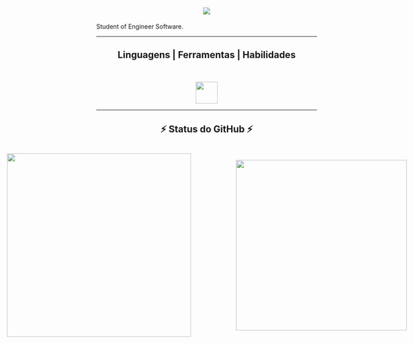 <h1 align="center">
  <a href="https://git.io/typing-svg">
    <img src="https://readme-typing-svg.herokuapp.com/?lines=Prazer!+👋&center=true&size=30">
  </a>
</h1>

<p align="center">
  
Student of Engineer Software.

</p>

<hr>
<h2 align="center"> Linguagens | Ferramentas | Habilidades </h2>
<br>
<p align="center">
<a href="https://go-skill-icons.vercel.app/">
<img align="center" height="50" widht="50" src="https://go-skill-icons.vercel.app/api/icons?i=git,github,java,figma,c&theme=light" />    
</a>
</p>
<hr>

<h2 align="center">⚡ Status do GitHub ⚡</h2>
<br>
<div style="display: flex; justify-content: center; align-items: center; gap: 100px;">
    <a href="https://github.com/anuraghazra/github-readme-stats" title="Go to Source">
        <img width="420" src="https://github-readme-stats.vercel.app/api/top-langs/?username=victorhugosoarescastro1&hide=c%23,powershell,Mathematica,Ruby,Objective-C,Objective-C%2b%2b,Cuda&title_color=61dafb&text_color=ffffff&icon_color=61dafb&bg_color=20232a&langs_count=8&layout=compact&border_color=61dafb&hide_border=true&size_weight=0.5&count_weight=0.5" />
    </a>
    <a href="https://github.com/anuraghazra/github-readme-stats" title="Go to Source">
        <img width="390" align="right" src="https://github-readme-stats.vercel.app/api?username=victorhugosoarescastro1&show_icons=true&theme=react&border_color=61dafb&hide_border=true" />
    </a>
</div>

   
